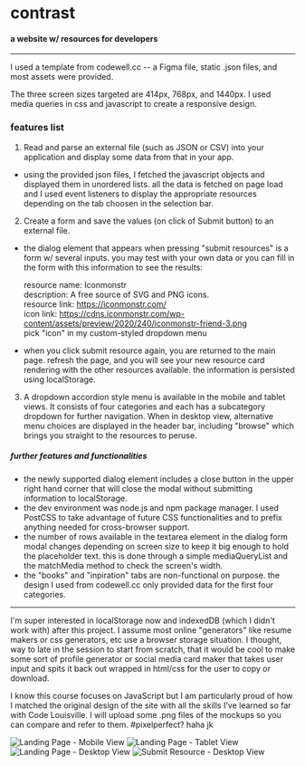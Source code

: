 # contrast

#### a website w/ resources for developers
<hr>

I used a template from codewell.cc -- a Figma file, static .json files, and most assets were provided.

The three screen sizes targeted are 414px, 768px, and 1440px. I used media queries in css and javascript to create a responsive design.

### features list

1. Read and parse an external file (such as JSON or CSV) into your application and display some data from that in your app.
- using the provided json files, I fetched the javascript objects and displayed them in unordered lists. all the data is fetched on page load and I used event listeners to display the appropriate resources depending on the tab choosen in the selection bar.

2. Create a form and save the values (on click of Submit button) to an external file.
- the dialog element that appears when pressing "submit resources" is a form w/ several inputs. you may test with your own data or you can fill in the form with this information to see the results:

  resource name: Iconmonstr <br>
  description: A free source of SVG and PNG icons. <br>
  resource link: https://iconmonstr.com/ <br>
  icon link: https://cdns.iconmonstr.com/wp-content/assets/preview/2020/240/iconmonstr-friend-3.png <br>
  pick "icon" in my custom-styled dropdown menu <br>
  
- when you click submit resource again, you are returned to the main page. refresh the page, and you will see your new resource card rendering with the other resources available. the information is persisted using localStorage.

3. A dropdown accordion style menu is available in the mobile and tablet views. It consists of four categories and each has a subcategory dropdown for further navigation. When in desktop view, alternative menu choices are displayed in the header bar, including "browse" which brings you straight to the resources to peruse.

##### further features and functionalities

- the newly supported dialog element includes a close button in the upper right hand corner that will close the modal without submitting information to localStorage.
- the dev environment was node.js and npm package manager. I used PostCSS to take advantage of future CSS functionalities and to prefix anything needed for cross-browser support.
- the number of rows available in the textarea element in the dialog form modal changes depending on screen size to keep it big enough to hold the placeholder text. this is done through a simple mediaQueryList and the matchMedia method to check the screen's width.
- the "books" and "inpiration" tabs are non-functional on purpose. the design I used from codewell.cc only provided data for the first four categories.

<hr>
I'm super interested in localStorage now and indexedDB (which I didn't work with) after this project. I assume most online "generators" like resume makers or css generators, etc use a browser storage situation. I thought, way to late in the session to start from scratch, that it would be cool to make some sort of profile generator or social media card maker that takes user input and spits it back out wrapped in html/css for the user to copy or download. 

I know this course focuses on JavaScript but I am particularly proud of how I matched the original design of the site with all the skills I've learned so far with Code Louisville. I will upload some .png files of the mockups so you can compare and refer to them. #pixelperfect? haha jk

![Landing Page - Mobile View](https://user-images.githubusercontent.com/69234359/161306376-61de828a-438c-4856-b999-9e9c25380bb4.png)
![Landing Page - Tablet View](https://user-images.githubusercontent.com/69234359/161306377-e4305dae-12cd-4a3f-80b3-f00a52534a32.png)
![Landing Page - Desktop View](https://user-images.githubusercontent.com/69234359/161306379-f18bc847-5479-4854-a534-e364b5498e7d.png)
![Submit Resource - Desktop View](https://user-images.githubusercontent.com/69234359/161306380-bab3991a-9904-4f18-8935-b788dd230614.png)
